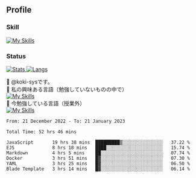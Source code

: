 ## Profile
### Skill
[![My Skills](https://skillicons.dev/icons?i=html,css,javascript,php,java,nodejs,react,bootstrap,docker,laravel,git,github,githubactions,materialui&theme=dark)](https://skillicons.dev)<br>
### Status
[![Stats](https://github-readme-stats.vercel.app/api?username=koki-sys&count_private=true&show_icons=true)
![Langs](https://github-readme-stats.vercel.app/api/top-langs/?username=koki-sys&layout=compact)](https://github.com/koki-sys)

👋 @koki-sysです。<br/>
👀 私の興味ある言語（勉強していないものの中で）<br/>
[![My Skills](https://skillicons.dev/icons?i=golang,gin&theme=dark)](https://skillicons.dev)<br/>
🌱 今勉強している言語（授業外）<br/>
[![My Skills](https://skillicons.dev/icons?i=typescript,react&theme=dark)](https://skillicons.dev)


<!---
koki-sys/koki-sys is a ✨ special ✨ repository because its `README.md` (this file) appears on your GitHub profile.
You can click the Preview link to take a look at your changes.
--->

<!--START_SECTION:waka-->

```text
From: 21 December 2022 - To: 21 January 2023

Total Time: 52 hrs 46 mins

JavaScript       19 hrs 38 mins  █████████▒░░░░░░░░░░░░░░░   37.22 %
EJS              8 hrs 18 mins   ████░░░░░░░░░░░░░░░░░░░░░   15.74 %
Markdown         4 hrs 5 mins    ██░░░░░░░░░░░░░░░░░░░░░░░   07.74 %
Docker           3 hrs 51 mins   █▓░░░░░░░░░░░░░░░░░░░░░░░   07.30 %
YAML             3 hrs 25 mins   █▓░░░░░░░░░░░░░░░░░░░░░░░   06.50 %
Blade Template   3 hrs 14 mins   █▓░░░░░░░░░░░░░░░░░░░░░░░   06.14 %
```

<!--END_SECTION:waka-->
